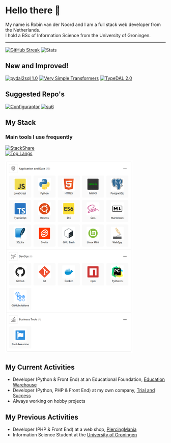 # Hello there 👋
My name is Robin van der Noord and I am a full stack web developer from the Netherlands.  
I hold a BSc of Information Science from the University of Groningen.

---
[![GitHub Streak](https://streak-stats.demolab.com/?user=robinvandernoord&theme=carbonfox&hide_border=true&date_format=j%20M%5B%20Y%5D)](https://git.io/streak-stats)
![Stats](https://github-readme-stats.vercel.app/api?username=robinvandernoord&show_icons=true&count_private=true&hide_title=true&theme=dark&hide_border=true)  


## New and Improved!
[![pydal2sql 1.0](https://github-readme-stats.vercel.app/api/pin/?username=robinvandernoord&repo=pydal2sql&border_color=d4af37&bg_color=0D1117&title_color=C9D1D9&text_color=8B949E&icon_color=d4af37)](https://github.com/robinvandernoord/pydal2sql)
[![Very Simple Transformers](https://github-readme-stats.vercel.app/api/pin/?username=trialandsuccess&repo=verysimpletransformers&border_color=d4af37&bg_color=0D1117&title_color=C9D1D9&text_color=8B949E&icon_color=d4af37)](https://github.com/trialandsuccess/verysimpletransformers)
[![TypeDAL 2.0](https://github-readme-stats.vercel.app/api/pin/?username=trialandsuccess&repo=typedal&border_color=d4af37&bg_color=0D1117&title_color=C9D1D9&text_color=8B949E&icon_color=d4af37)](https://github.com/trialandsuccess/typedal)

## Suggested Repo's
[![Configuraptor](https://github-readme-stats.vercel.app/api/pin/?username=trialandsuccess&repo=configuraptor&border_color=2ea043&bg_color=0D1117&title_color=C9D1D9&text_color=8B949E&icon_color=2ea043)](https://github.com/trialandsuccess/configuraptor)
[![su6](https://github-readme-stats.vercel.app/api/pin/?username=trialandsuccess&repo=su6&border_color=2ea043&bg_color=0D1117&title_color=C9D1D9&text_color=8B949E&icon_color=2ea043)](https://github.com/trialandsuccess/su6)

## My Stack

### Main tools I use frequently
[![StackShare](http://img.shields.io/badge/tech-stack-0690fa.svg?style=flat)](https://stackshare.io/robinvandernoord/current)  
[![Top Langs](https://github-readme-stats.vercel.app/api/top-langs/?username=robinvandernoord&layout=donut&theme=dark)](https://github.com/anuraghazra/github-readme-stats)

<img src="primary_stack.png?raw=true" style="width: 400px;"/>


## My Current Activities
- Developer (Python & Front End) at an Educational Foundation, [Education Warehouse](https://www.educationwarehouse.nl)
- Developer (Python, PHP & Front End) at my own company, [Trial and Success](https://trialandsuccess.nl)
- Always working on hobby projects

## My Previous Activities
- Developer (PHP & Front End) at a web shop, [PiercingMania](https://piercingmania.nl)
- Information Science Student at the [University of Groningen](https://rug.nl) 
